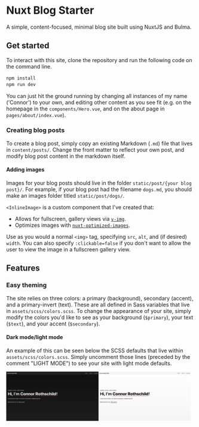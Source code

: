 # Nuxt Blog Starter

A simple, content-focused, minimal blog site built using NuxtJS and Bulma.

## Get started

To interact with this site, clone the repository and run the following code on the command line.

```bash
npm install
npm run dev
```

You can just hit the ground running by changing all instances of my name ('Connor') to your own, and editing other content as you see fit (e.g. on the homepage in the `components/Hero.vue`, and on the about page in `pages/about/index.vue`). 

### Creating blog posts

To create a blog post, simply copy an existing Markdown (`.md`) file that lives in `content/posts/`. Change the front matter to reflect your own post, and modify blog post content in the markdown itself.

#### Adding images

Images for your blog posts should live in the folder `static/post/{your blog post}/`. For example, if your blog post had the filename `dogs.md`, you should make an images folder titled `static/post/dogs/`.

`<InlineImage>` is a custom component that I've created that:

* Allows for fullscreen, gallery views via [`v-img`](https://github.com/crowdbotics/v-img).
* Optimizes images with [`nuxt-optimized-images`](https://github.com/juliomrqz/nuxt-optimized-images).

Use <InlineImage> as you would a normal `<img>` tag, specifying `src`, `alt`, and (if desired) `width`. You can also specify `:clickable=false` if you don't want to allow the user to view the image in a fullscreen gallery view.

## Features

### Easy theming

The site relies on three colors: a primary (background), secondary (accent), and a primary-invert (text). These are all defined in Sass variables that live in `assets/scss/colors.scss`. To change the appearance of your site, simply modify the colors you'd like to see as your background (`$primary`), your text (`$text`), and your accent (`$secondary`).

#### Dark mode/light mode

An example of this can be seen below the SCSS defaults that live within `assets/scss/colors.scss`. Simply uncomment those lines (preceded by the comment "LIGHT MODE") to see your site with light mode defaults.

<img src="README-files/dark.png" alt="Dark mode" width="49%"/><img src="README-files/light.png" alt="Light mode" width="49%"/>
